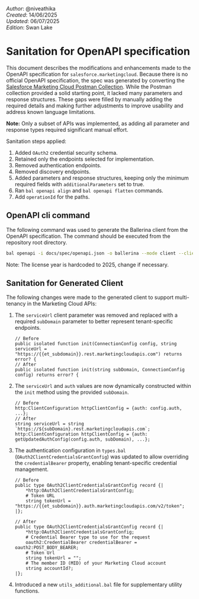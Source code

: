 _Author_:  @niveathika \
_Created_: 14/06/2025 \
_Updated_: 06/07/2025 \
_Edition_: Swan Lake

# Sanitation for OpenAPI specification

This document describes the modifications and enhancements made to the OpenAPI specification for `salesforce.marketingcloud`.
Because there is no official OpenAPI specification, the spec was generated by converting the [Salesforce Marketing Cloud Postman Collection](https://www.postman.com/salesforce-developers/salesforce-developers/folder/hs55w6u/rest). While the Postman collection provided a solid starting point, it lacked many parameters and response structures. These gaps were filled by manually adding the required details and making further adjustments to improve usability and address known language limitations.

**Note:** Only a subset of APIs was implemented, as adding all parameter and response types required significant manual effort.

Sanitation steps applied:
1. Added `OAuth2` credential security schema.
2. Retained only the endpoints selected for implementation.
3. Removed authentication endpoints.
4. Removed discovery endpoints.
5. Added parameters and response structures, keeping only the minimum required fields with `additionalParameters` set to true.
6. Ran `bal openapi align` and `bal openapi flatten` commands.
7. Add `operationId` for the paths.
 
## OpenAPI cli command

The following command was used to generate the Ballerina client from the OpenAPI specification. The command should be executed from the repository root directory.

```bash
bal openapi -i docs/spec/openapi.json -o ballerina --mode client --client-methods remote --license docs/license.txt
```
Note: The license year is hardcoded to 2025, change if necessary.

## Sanitation for Generated Client

The following changes were made to the generated client to support multi-tenancy in the Marketing Cloud APIs:

1. The `serviceUrl` client parameter was removed and replaced with a required `subDomain` parameter to better represent tenant-specific endpoints.
   ```ballerina
   // Before
   public isolated function init(ConnectionConfig config, string serviceUrl = "https://{{et_subdomain}}.rest.marketingcloudapis.com") returns error? {
   // After
   public isolated function init(string subDomain, ConnectionConfig config) returns error? {
   ```

2. The `serviceUrl` and `auth` values are now dynamically constructed within the `init` method using the provided `subDomain`.
   ```ballerina
   // Before
   http:ClientConfiguration httpClientConfig = {auth: config.auth, ...};
   // After
   string serviceUrl = string `https://${subDomain}.rest.marketingcloudapis.com`;
   http:ClientConfiguration httpClientConfig = {auth: getUpdatedAuthConfig(config.auth, subDomain), ...};
   ```

3. The authentication configuration in `types.bal` (`OAuth2ClientCredentialsGrantConfig`) was updated to allow overriding the `credentialBearer` property, enabling tenant-specific credential management.
   ```ballerina
   // Before
   public type OAuth2ClientCredentialsGrantConfig record {| 
       *http:OAuth2ClientCredentialsGrantConfig;
       # Token URL
       string tokenUrl = "https://{{et_subdomain}}.auth.marketingcloudapis.com/v2/token";
   |};

   // After
   public type OAuth2ClientCredentialsGrantConfig record {| 
       *http:OAuth2ClientCredentialsGrantConfig;
       # Credential Bearer type to use for the request
       oauth2:CredentialBearer credentialBearer = oauth2:POST_BODY_BEARER;
       # Token Url
       string tokenUrl = "";
       # The member ID (MID) of your Marketing Cloud account
       string accountId?;
   |};
   ```

4. Introduced a new `utils_additional.bal` file for supplementary utility functions.
